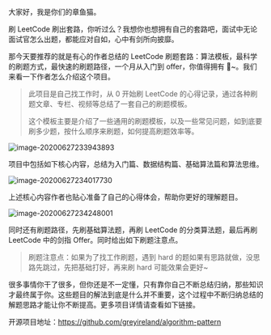大家好，我是你们的章鱼猫。

刷 LeetCode 刷出套路，你听过么？我想你也想拥有自己的套路吧，面试中无论面试官怎么出题，都能应对自如，心中有剑所向披靡。

那今天要推荐的就是有心的作者总结的 LeetCode 刷题套路：算法模板，最科学的刷题方式，最快速的刷题路径，一个月从入门到 offer，你值得拥有 🐶~。我们来看一下作者怎么介绍这个项目。

> 此项目是自己找工作时，从 0 开始刷 LeetCode 的心得记录，通过各种刷题文章、专栏、视频等总结了一套自己的刷题模板。
>
> 这个模板主要是介绍了一些通用的刷题模板，以及一些常见问题，如到底要刷多少题，按什么顺序来刷题，如何提高刷题效率等。

![image-20200627233943893](https://7465-test-3c9b5e-1-1301419220.tcb.qcloud.la/mac_github_images/compress_image-20200627233943893.png)

项目中包括如下核心内容，总结为入门篇、数据结构篇、基础算法篇和算法思维。

![image-20200627234017730](https://7465-test-3c9b5e-1-1301419220.tcb.qcloud.la/mac_github_images/compress_image-20200627234017730.png)

上述核心内容作者也贴心准备了自己的心得体会，帮助你更好的理解题目。

![image-20200627234248001](https://7465-test-3c9b5e-1-1301419220.tcb.qcloud.la/mac_github_images/compress_image-20200627234248001.png)

同时还有刷题路径，先刷基础算法题，再刷 LeetCode 的分类算法题，最后再刷 LeetCode 中的剑指 Offer。同时给出如下刷题注意点。

> 刷题注意点：如果为了找工作刷题，遇到 hard 的题如果有思路就做，没思路先跳过，先把基础打好，再来刷 hard 可能效果会更好~

很多事情你干了很多，但你还是不一定懂，只有靠你自己不断总结归纳，那些知识才最终属于你。这些题目的解法到底是什么并不重要，这个过程中不断归纳总结的解题思路才能让你不断提高。更多项目详情请查看如下链接。

开源项目地址：https://github.com/greyireland/algorithm-pattern